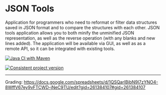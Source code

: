 # JSON Tools

Application for programmers who need to reformat or filter data structures saved in JSON format and to compare the structures with each other. JSON tools application allows you to both minify the unminified JSON representation, as well as the reverse operation (with any blanks and new lines added). The application will be available via GUI, as well as as a remote API, so it can be integrated with existing tools. 

[![Java CI with Maven](https://github.com/mi-zuri/JSON_Tools_Scrum/actions/workflows/maven.yml/badge.svg)](https://github.com/mi-zuri/JSON_Tools_Scrum/actions/workflows/maven.yml)

[![Consistent project version](https://github.com/mi-zuri/JSON_Tools_Scrum/actions/workflows/verify-pom-version.yml/badge.svg)](https://github.com/mi-zuri/JSON_Tools_Scrum/actions/workflows/verify-pom-version.yml)

___

Grading: https://docs.google.com/spreadsheets/d/1QSQarIBibN9I7zYNO4-8WffV67ey9vFTCWD-jNeC9TU/edit?gid=261384107#gid=261384107
